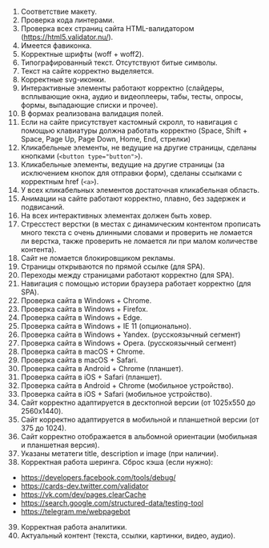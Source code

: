 1. Соответствие макету.
2. Проверка кода линтерами.
3. Проверка всех страниц сайта HTML-валидатором (https://html5.validator.nu/).
4. Имеется фавиконка.
5. Корректные шрифты (woff + woff2).
6. Типографированный текст. Отсутствуют битые символы.
7. Текст на сайте корректно выделяется.
8. Корректные svg-иконки.
9. Интерактивные элементы работают корректно (слайдеры, всплывающие окна, аудио и видеоплееры, табы, тесты, опросы, формы, выпадающие списки и прочее).
10. В формах реализована валидация полей.
11. Если на сайте присутствует кастомный скролл, то навигация с помощью клавиатуры должна работать корректно (Space, Shift + Space, Page Up, Page Down, Home, End, стрелки)
12. Кликабельные элементы, не ведущие на другие страницы, сделаны кнопками (`<button type="button">`).
13. Кликабельные элементы, ведущие на другие страницы (за исключением кнопок для отправки форм), сделаны ссылками с корректным href (`<a>`).
14. У всех кликабельных элементов достаточная кликабельная область.
15. Анимации на сайте работают корректно, плавно, без задержек и подвисаний.
16. На всех интерактивных элементах должен быть ховер.
17. Стресстест верстки (в местах с динамическим контентом прописать много текста с очень длинными словами и проверить не ломается ли верстка, также проверить не ломается ли при малом количестве контента).
18. Сайт не ломается блокировщиком рекламы.
19. Страницы открываются по прямой ссылке (для SPA).
20. Переходы между страницами работают корректно (для SPA).
21. Навигация с помощью истории браузера работает корректно (для SPA).
22. Проверка сайта в Windows + Chrome.
23. Проверка сайта в Windows + Firefox.
24. Проверка сайта в Windows + Edge.
25. Проверка сайта в Windows + IE 11 (опционально).
26. Проверка сайта в Windows + Yandex. (русскоязычный сегмент)
27. Проверка сайта в Windows + Opera. (русскоязычный сегмент)
28. Проверка сайта в macOS + Chrome.
29. Проверка сайта в macOS + Safari.
30. Проверка сайта в Android + Chrome (планшет).
31. Проверка сайта в iOS + Safari (планшет).
32. Проверка сайта в Android + Chrome (мобильное устройство).
33. Проверка сайта в iOS + Safari (мобильное устройство).
34. Сайт корректно адаптируется в десктопной версии (от 1025x550 до 2560x1440).
35. Сайт корректно адаптируется в мобильной и планшетной версии (от 375 до 1024).
36. Сайт корректно отображается в альбомной ориентации (мобильная и планшетная версия).
37. Указаны метатеги title, description и image (при наличии).
38. Корректная работа шеринга. Сброс кэша (если нужно):
- https://developers.facebook.com/tools/debug/
- https://cards-dev.twitter.com/validator
- https://vk.com/dev/pages.clearCache
- https://search.google.com/structured-data/testing-tool
- https://telegram.me/webpagebot
39. Корректная работа аналитики.
40. Актуальный контент (текста, ссылки, картинки, видео, аудио).
